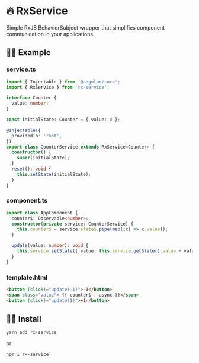 # 🔥 RxService

Simple RxJS BehaviorSubject wrapper that simplifies component communication in your applications.

## 👨‍💻 Example

### service.ts
```  typescript
import { Injectable } from '@angular/core';
import { RxService } from 'rx-service';

interface Counter {
  value: number;
}

const initialState: Counter = { value: 0 };

@Injectable({
  providedIn: 'root',
})
export class CounterService extends RxService<Counter> {
  constructor() {
    super(initialState);
  }
  reset(): void {
    this.setState(initialState);
  }
}
```
### component.ts
```  typescript
export class AppComponent {
  counter$: Observable<number>;
  constructor(private service: CounterService) {
    this.counter$ = service.state$.pipe(map((x) => x.value));
  }

  update(value: number): void {
    this.service.setState({ value: this.service.getState().value + value });
  }
}
```
### template.html
``` html
<button (click)="update(-1)">-1</button>
<span class="value"> {{ counter$ | async }}</span>
<button (click)="update(1)">+1</button>
```
## 🧞‍♂️ Install  
```
yarn add rx-service
```
or
```
npm i rx-service`
```
